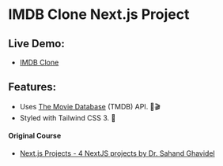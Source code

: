 # IMDB Clone Next.js Project

## Live Demo:

- [IMDB Clone](https://imdb-clone-ajfm88.vercel.app)

## Features:

- Uses [The Movie Database](https://www.themoviedb.org) (TMDB) API. 🎥🎬
- Styled with Tailwind CSS 3. 🎨

#### Original Course

- [Next.js Projects - 4 NextJS projects by Dr. Sahand Ghavidel](https://www.udemy.com/course/react-js-tutorial)
